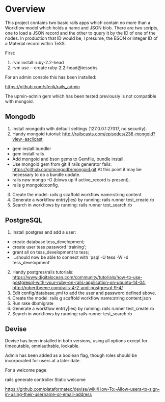 # Overview

This project contains two basic rails apps which contain no more than a Workflow model which holds a name and JSON blob. There are two scripts, one to load a JSON record and the other to query it by the ID of one of the nodes. In production that ID would be, I presume, the BSON or integer ID of a Material record within TeSS.

First:

1. rvm install ruby-2.2-head
2. rvm use --create ruby-2.2-head@tessdbs 

For an admin console this has been installed:

https://github.com/sferik/rails_admin

The upmin-admin gem which has been tested previously is not compatible with mongoid.


##  Mongodb

1. Install mongodb with default settings (127.0.0.1:27017, no security).
2. Handy mongoid tutorial: http://railscasts.com/episodes/238-mongoid?view=asciicast
  * gem install bundler
  * gem install rails
  * Add mongoid and bson gems to Gemfile, bundle install.
  * Use mongoid gem from git if rails generator fails: https://github.com/mongodb/mongoid.git
    At this point it may be necessary to do a bundle update.
  * rails new mongo -O (blows up if active_record is present).
  * rails g mongoid:config.
3. Create the model: rails g scaffold workflow name:string content
4. Generate a workflow entr(y|ies) by running: rails runner test_create.rb
5. Search in workflows by running: rails runner test_search.rb



## PostgreSQL


1. Install postgres and add a user:
  * create database tess_development;
  * create user tess password 'training';
  * grant all on tess_development to tess;
  * ...should now be able to connect with 'psql -U tess -W -d tess_development'
2. Handy postgres/rails tutorials: https://www.digitalocean.com/community/tutorials/how-to-use-postgresql-with-your-ruby-on-rails-application-on-ubuntu-14-04, http://robertbeene.com/rails-4-2-and-postgresql-9-4/
3. Edit config/database.yml to add the user and password defined above.
4. Create the model: rails g scaffold workflow name:string content:json 
5. Run rake db:migrate
6. Generate a workflow entr(y|ies) by running: rails runner test_create.rb
7. Search in workflows by running: rails runner test_search.rb


## Devise

Devise has been installed in both versions, using all options except for timeoutable, omniauthable, lockable.

Admin has been added as a boolean flag, though roles should be incorporated for users at a later date.

For a welcome page:

rails generate controller Static welcome

https://github.com/plataformatec/devise/wiki/How-To:-Allow-users-to-sign-in-using-their-username-or-email-address
